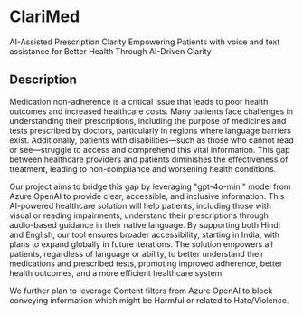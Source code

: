 # ClariMed
AI-Assisted Prescription Clarity Empowering Patients with voice and text assistance for Better Health Through AI-Driven Clarity

## Description
Medication non-adherence is a critical issue that leads to poor health outcomes and increased healthcare costs. Many patients face challenges in understanding their prescriptions, including the purpose of medicines and tests prescribed by doctors, particularly in regions where language barriers exist. Additionally, patients with disabilities—such as those who cannot read or see—struggle to access and comprehend this vital information. This gap between healthcare providers and patients diminishes the effectiveness of treatment, leading to non-compliance and worsening health conditions.

Our project aims to bridge this gap by leveraging "gpt-4o-mini" model from Azure OpenAI to provide clear, accessible, and inclusive information. This AI-powered healthcare solution will help patients, including those with visual or reading impairments, understand their prescriptions through audio-based guidance in their native language. By supporting both Hindi and English, our tool ensures broader accessibility, starting in India, with plans to expand globally in future iterations. The solution empowers all patients, regardless of language or ability, to better understand their medications and prescribed tests, promoting improved adherence, better health outcomes, and a more efficient healthcare system.

We further plan to leverage Content filters from Azure OpenAI to block conveying information which might be Harmful or related to Hate/Violence.
